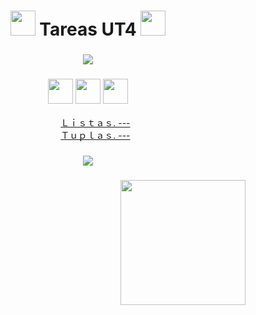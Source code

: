 <h1 align ='center'> <img width='40'src='https://64.media.tumblr.com/cd68131aaef1bc41c350c3f5cc37b21d/f99a61cfbc7bdf19-00/s100x200/5aada59b8772d18046809ceae6da053038abd6c6.gifv'> Tareas UT4  <img width='40'src='https://64.media.tumblr.com/cd68131aaef1bc41c350c3f5cc37b21d/f99a61cfbc7bdf19-00/s100x200/5aada59b8772d18046809ceae6da053038abd6c6.gifv'> </h1>

<h3 align ='center' ><img src='https://64.media.tumblr.com/034deceab4bc8df890395e382ee28f96/73da4e8e2441eb23-b9/s400x600/bbe4faaf75f90d0147d0bdd59be59f14ce276930.gifv'/></h3>

<h3 align = 'center'><img width='40'src='https://64.media.tumblr.com/4ab5cf0079be10ee3bea939fe2378778/fe01afa36424c9aa-da/s250x400/13a7219fbce7dd5b5cb4bbb52bafe1fb70c1be6e.gifv'>  <img width='40'src='https://64.media.tumblr.com/4ab5cf0079be10ee3bea939fe2378778/fe01afa36424c9aa-da/s250x400/13a7219fbce7dd5b5cb4bbb52bafe1fb70c1be6e.gifv'> <img width='40'src='https://64.media.tumblr.com/4ab5cf0079be10ee3bea939fe2378778/fe01afa36424c9aa-da/s250x400/13a7219fbce7dd5b5cb4bbb52bafe1fb70c1be6e.gifv'></h3>

<ul align = 'center'>
    <li type='none'><a href="https://github.com/toninavhd/1-DAW_pt2/blob/main/PRO/ut4/tareas/listas/README.md">Ｌｉｓｔａｓ. ---</a></li>
    <li type='none'><a href="https://github.com/toninavhd/1-DAW_pt2/blob/main/PRO/ut4/tareas/Tuplas/README.md">Ｔｕｐｌａｓ. ---</a></li>
</ul>

<h3 align = 'center' ><img src='https://64.media.tumblr.com/034deceab4bc8df890395e382ee28f96/73da4e8e2441eb23-b9/s400x600/bbe4faaf75f90d0147d0bdd59be59f14ce276930.gifv'/></h3>

<h3 align = 'right' ><img width='200' src='https://64.media.tumblr.com/4538d74eac499b82ea5f9f8ceec00f0f/d792efecaff19963-a3/s400x600/e264d856844c15bbb8144a1cc5f21a2141c8c06d.gifv'/></h3>